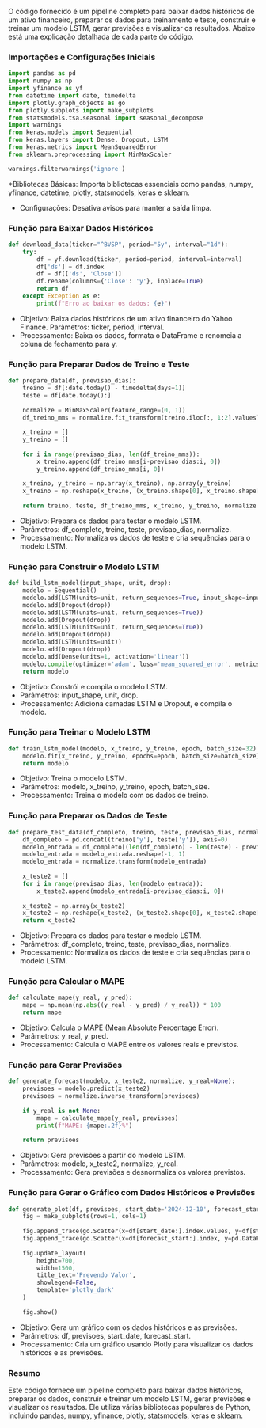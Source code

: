 O código fornecido é um pipeline completo para baixar dados históricos de um ativo financeiro, preparar os dados para treinamento e teste, construir e treinar um modelo LSTM, gerar previsões e visualizar os resultados. Abaixo está uma explicação detalhada de cada parte do código.

### Importações e Configurações Iniciais
```python
import pandas as pd
import numpy as np
import yfinance as yf
from datetime import date, timedelta
import plotly.graph_objects as go
from plotly.subplots import make_subplots
from statsmodels.tsa.seasonal import seasonal_decompose
import warnings
from keras.models import Sequential
from keras.layers import Dense, Dropout, LSTM
from keras.metrics import MeanSquaredError
from sklearn.preprocessing import MinMaxScaler

warnings.filterwarnings('ignore')
```
*Bibliotecas Básicas: Importa bibliotecas essenciais como pandas, numpy, yfinance, datetime, plotly, statsmodels, keras e sklearn.
* Configurações: Desativa avisos para manter a saída limpa.


### Função para Baixar Dados Históricos
```python
def download_data(ticker="^BVSP", period="5y", interval="1d"):
    try:
        df = yf.download(ticker, period=period, interval=interval)
        df['ds'] = df.index
        df = df[['ds', 'Close']]
        df.rename(columns={'Close': 'y'}, inplace=True)
        return df
    except Exception as e:
        print(f"Erro ao baixar os dados: {e}")
```
* Objetivo: Baixa dados históricos de um ativo financeiro do Yahoo Finance.
Parâmetros: ticker, period, interval.
* Processamento: Baixa os dados, formata o DataFrame e renomeia a coluna de fechamento para y.

### Função para Preparar Dados de Treino e Teste
```python
def prepare_data(df, previsao_dias):
    treino = df[:date.today() - timedelta(days=1)]
    teste = df[date.today():]
    
    normalize = MinMaxScaler(feature_range=(0, 1))
    df_treino_mms = normalize.fit_transform(treino.iloc[:, 1:2].values)
    
    x_treino = []
    y_treino = []
    
    for i in range(previsao_dias, len(df_treino_mms)):
        x_treino.append(df_treino_mms[i-previsao_dias:i, 0])
        y_treino.append(df_treino_mms[i, 0])
    
    x_treino, y_treino = np.array(x_treino), np.array(y_treino)
    x_treino = np.reshape(x_treino, (x_treino.shape[0], x_treino.shape[1], 1))
    
    return treino, teste, df_treino_mms, x_treino, y_treino, normalize
```
* Objetivo: Prepara os dados para testar o modelo LSTM.
* Parâmetros: df_completo, treino, teste, previsao_dias, normalize.
* Processamento: Normaliza os dados de teste e cria sequências para o modelo LSTM.


### Função para Construir o Modelo LSTM
```python
def build_lstm_model(input_shape, unit, drop):
    modelo = Sequential()
    modelo.add(LSTM(units=unit, return_sequences=True, input_shape=input_shape))
    modelo.add(Dropout(drop))
    modelo.add(LSTM(units=unit, return_sequences=True))
    modelo.add(Dropout(drop))
    modelo.add(LSTM(units=unit, return_sequences=True))
    modelo.add(Dropout(drop))
    modelo.add(LSTM(units=unit))
    modelo.add(Dropout(drop))
    modelo.add(Dense(units=1, activation='linear'))
    modelo.compile(optimizer='adam', loss='mean_squared_error', metrics=[MeanSquaredError()])
    return modelo
```
* Objetivo: Constrói e compila o modelo LSTM.
* Parâmetros: input_shape, unit, drop.
* Processamento: Adiciona camadas LSTM e Dropout, e compila o modelo.



### Função para Treinar o Modelo LSTM
```python
def train_lstm_model(modelo, x_treino, y_treino, epoch, batch_size=32):
    modelo.fit(x_treino, y_treino, epochs=epoch, batch_size=batch_size)
    return modelo
```
* Objetivo: Treina o modelo LSTM.
* Parâmetros: modelo, x_treino, y_treino, epoch, batch_size.
* Processamento: Treina o modelo com os dados de treino.

### Função para Preparar os Dados de Teste
```python
def prepare_test_data(df_completo, treino, teste, previsao_dias, normalize):
    df_completo = pd.concat((treino['y'], teste['y']), axis=0)
    modelo_entrada = df_completo[(len(df_completo) - len(teste) - previsao_dias):].values
    modelo_entrada = modelo_entrada.reshape(-1, 1)
    modelo_entrada = normalize.transform(modelo_entrada)
    
    x_teste2 = []
    for i in range(previsao_dias, len(modelo_entrada)):
        x_teste2.append(modelo_entrada[i-previsao_dias:i, 0])
    
    x_teste2 = np.array(x_teste2)
    x_teste2 = np.reshape(x_teste2, (x_teste2.shape[0], x_teste2.shape[1], 1))
    return x_teste2
```
* Objetivo: Prepara os dados para testar o modelo LSTM.
* Parâmetros: df_completo, treino, teste, previsao_dias, normalize.
* Processamento: Normaliza os dados de teste e cria sequências para o modelo LSTM.

### Função para Calcular o MAPE
```python
def calculate_mape(y_real, y_pred):
    mape = np.mean(np.abs((y_real - y_pred) / y_real)) * 100
    return mape
```
* Objetivo: Calcula o MAPE (Mean Absolute Percentage Error).
* Parâmetros: y_real, y_pred.
* Processamento: Calcula o MAPE entre os valores reais e previstos.

### Função para Gerar Previsões
```python
def generate_forecast(modelo, x_teste2, normalize, y_real=None):
    previsoes = modelo.predict(x_teste2)
    previsoes = normalize.inverse_transform(previsoes)
    
    if y_real is not None:
        mape = calculate_mape(y_real, previsoes)
        print(f"MAPE: {mape:.2f}%")
    
    return previsoes
```
* Objetivo: Gera previsões a partir do modelo LSTM.
* Parâmetros: modelo, x_teste2, normalize, y_real.
* Processamento: Gera previsões e desnormaliza os valores previstos.


### Função para Gerar o Gráfico com Dados Históricos e Previsões
```python
def generate_plot(df, previsoes, start_date='2024-12-10', forecast_start='2024-12-17'):
    fig = make_subplots(rows=1, cols=1)
    
    fig.append_trace(go.Scatter(x=df[start_date:].index.values, y=df[start_date:].y.values.flatten()), row=1, col=1)
    fig.append_trace(go.Scatter(x=df[forecast_start:].index, y=pd.DataFrame(previsoes)[0]), row=1, col=1)
    
    fig.update_layout(
        height=700, 
        width=1500, 
        title_text='Prevendo Valor', 
        showlegend=False, 
        template='plotly_dark'
    )
    
    fig.show()
```
* Objetivo: Gera um gráfico com os dados históricos e as previsões.
* Parâmetros: df, previsoes, start_date, forecast_start.
* Processamento: Cria um gráfico usando Plotly para visualizar os dados históricos e as previsões.

### Resumo
Este código fornece um pipeline completo para baixar dados históricos, preparar os dados, construir e treinar um modelo LSTM, gerar previsões e visualizar os resultados. Ele utiliza várias bibliotecas populares de Python, incluindo pandas, numpy, yfinance, plotly, statsmodels, keras e sklearn.